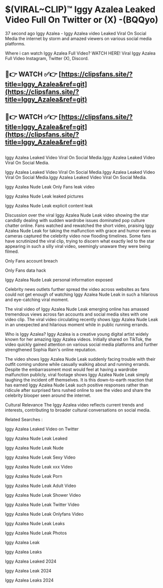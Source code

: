 # $(VIRAL~CLIP)™ Iggy Azalea Leaked Video Full On Twitter or (X) -(BQQyo)
37 second ago Iggy Azalea - Iggy Azalea video Leaked Viral On Social Media the internet by storm and amazed viewers on various social media platforms.

Where i can watch Iggy Azalea Full Video? WATCH HERE! Viral Iggy Azalea Full Video Instagram, Twitter (X), Discord.

## 🔴👉 WATCH ✅👉 [https://clipsfans.site/?title=Iggy_Azalea&ref=git](https://clipsfans.site/?title=Iggy_Azalea&ref=git)
## 🔴👉 WATCH ✅👉 [https://clipsfans.site/?title=Iggy_Azalea&ref=git](https://clipsfans.site/?title=Iggy_Azalea&ref=git)
##
Iggy Azalea Leaked Video Viral On Social Media.Iggy Azalea Leaked Video Viral On Social Media.

Iggy Azalea Leaked Video Viral On Social Media.Iggy Azalea Leaked Video Viral On Social Media.Iggy Azalea Leaked Video Viral On Social Media.

Iggy Azalea Nude Leak Only Fans leak video

Iggy Azalea Nude Leak leaked pictures

Iggy Azalea Nude Leak explicit content leak

Discussion over the viral Iggy Azalea Nude Leak video showing the star candidly dealing with sudden wardrobe issues dominated pop culture chatter online. Fans watched and rewatched the short video, praising Iggy Azalea Nude Leak for taking the malfunction with grace and humor even as cameras captured the celebrity video now flooding timelines. Some fans have scrutinized the viral clip, trying to discern what exactly led to the star appearing in such a silly viral video, seemingly unaware they were being filmed.


Only Fans account breach

Only Fans data hack

Iggy Azalea Nude Leak personal information exposed

Celebrity news outlets further spread the video across websites as fans could not get enough of watching Iggy Azalea Nude Leak in such a hilarious and eye-catching viral moment.


The viral video of Iggy Azalea Nude Leak emerging online has amassed tremendous views across fan accounts and social media sites with one video clip. The viral video circulating recently shows Iggy Azalea Nude Leak in an unexpected and hilarious moment while in public running errands.


Who is Iggy Azalea? Iggy Azalea is a creative young digital artist widely known for her amazing Iggy Azalea videos. Initially shared on TikTok, the video quickly gained attention on various social media platforms and further strengthened Sophia Rain's online reputation.

The video shows Iggy Azalea Nude Leak suddenly facing trouble with their outfit coming undone while casually walking about and running errands. Despite the embarrassment most would feel at having a wardrobe malfunction publicly, viral footage shows Iggy Azalea Nude Leak simply laughing the incident off themselves. It is this down-to-earth reaction that has earned Iggy Azalea Nude Leak such positive responses rather than ridicule after surprised fans rushed online to see the video and share the celebrity blooper seen around the internet.

Cultural Relevance The Iggy Azalea video reflects current trends and interests, contributing to broader cultural conversations on social media.

Related Searches :

Iggy Azalea Leaked Video on Twitter

Iggy Azalea Nude Leak Leaked

Iggy Azalea Nude Leak Nude

Iggy Azalea Nude Leak Sexy Video

Iggy Azalea Nude Leak xxx Video

Iggy Azalea Nude Leak Porn

Iggy Azalea Nude Leak Adult Video

Iggy Azalea Nude Leak Shower Video

Iggy Azalea Nude Leak Twitter Video

Iggy Azalea Nude Leak Onlyfans Video

Iggy Azalea Nude Leak Leaks

Iggy Azalea Nude Leak Photos

Iggy Azalea Leak

Iggy Azalea Leaks

Iggy Azalea Leaked 2024

Iggy Azalea Leak 2024

Iggy Azalea Leaks 2024
